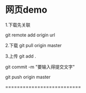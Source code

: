 网页demo
============
1.下载先关联

git remote add origin url

2.下载
git pull origin master

3.上传
git add .

git commit -m "要输入得提交文字"

git push origin master



==========================